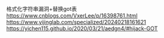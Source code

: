 格式化字符串漏洞+替换got表
https://www.cnblogs.com/VxerLee/p/16398761.html
https://www.yijinglab.com/specialized/20240218161621
https://yichen115.github.io/2020/03/21/aedgn4/#hijack-GOT